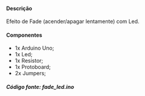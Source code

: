 #### Descrição
Efeito de Fade (acender/apagar lentamente) com Led.

#### Componentes

 - 1x Arduino Uno;
 - 1x Led;
 - 1x Resistor;
 - 1x Protoboard;
 - 2x Jumpers;

##### Código fonte: fade_led.ino
